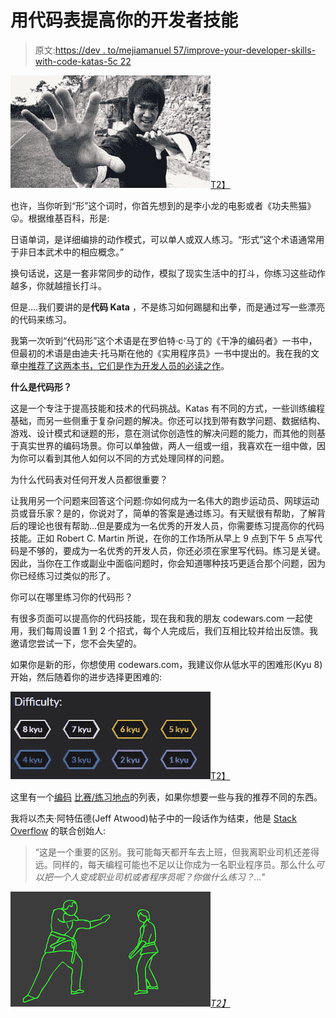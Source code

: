 # 用代码表提高你的开发者技能

> 原文:[https://dev . to/mejiamanuel 57/improve-your-developer-skills-with-code-katas-5c 22](https://dev.to/mejiamanuel57/improve-your-developer-skills-with-code-katas-5c22)

[![](img/37b969c9ae3c6fe08868d218305f4dc0.png)T2】](http://3.bp.blogspot.com/-5kFzJnG3IEw/WZdWGyzaqpI/AAAAAAAAKMs/47e0Ng-5F28Em5MJ0Dc_4FxoDNiJB8YgQCK4BGAYYCw/s1600/enter-the-dragon-original1.jpg)

也许，当你听到“形”这个词时，你首先想到的是李小龙的电影或者《功夫熊猫》😛。根据维基百科，形是:

日语单词，是详细编排的动作模式，可以单人或双人练习。“形式”这个术语通常用于非日本武术中的相应概念。”

换句话说，这是一套非常同步的动作，模拟了现实生活中的打斗，你练习这些动作越多，你就越擅长打斗。

但是....我们要讲的是**代码 Kata** ，不是练习如何踢腿和出拳，而是通过写一些漂亮的代码来练习。

我第一次听到“代码形”这个术语是在罗伯特·c·马丁的《干净的编码者》一书中，但最初的术语是由迪夫·托马斯在他的《实用程序员》一书中提出的。我在我的文章[中推荐了这两本书，它们是作为开发人员的必读之作](https://dev.to/mejiamanuel57/books-you-must-read-as-a-developer-54c7-temp-slug-6401587)。

**什么是代码形？**

这是一个专注于提高技能和技术的代码挑战。Katas 有不同的方式，一些训练编程基础，而另一些侧重于复杂问题的解决。你还可以找到带有数学问题、数据结构、游戏、设计模式和谜题的形，意在测试你创造性的解决问题的能力，而其他的则基于真实世界的编码场景。你可以单独做，两人一组或一组，我喜欢在一组中做，因为你可以看到其他人如何以不同的方式处理同样的问题。

为什么代码表对任何开发人员都很重要？

让我用另一个问题来回答这个问题:你如何成为一名伟大的跑步运动员、网球运动员或音乐家？是的，你说对了，简单的答案是通过练习。有天赋很有帮助，了解背后的理论也很有帮助...但是要成为一名优秀的开发人员，你需要练习提高你的代码技能。正如 Robert C. Martin 所说，在你的工作场所从早上 9 点到下午 5 点写代码是不够的，要成为一名优秀的开发人员，你还必须在家里写代码。练习是关键。因此，当你在工作或副业中面临问题时，你会知道哪种技巧更适合那个问题，因为你已经练习过类似的形了。

你可以在哪里练习你的代码形？

有很多页面可以提高你的代码技能，现在我和我的朋友 codewars.com 一起使用，我们每周设置 1 到 2 个招式，每个人完成后，我们互相比较并给出反馈。我邀请您尝试一下，您不会失望的。

如果你是新的形，你想使用 codewars.com，我建议你从低水平的困难形(Kyu 8)开始，然后随着你的进步选择更困难的:

[![](img/98b84c8b310daf05200d6df348511d1a.png)T2】](http://1.bp.blogspot.com/-w-SgsxjV7qM/Was4-S8CVTI/AAAAAAAAKgI/rh6Rr3v4E10g-CDjDf0KLVP2Pk7mlcT0QCK4BGAYYCw/s1600/Capture.JPG)

这里有一个[编码](https://www.quora.com/What-are-some-good-coding-competition-practice-sites) [比赛/练习地点](https://www.quora.com/What-are-some-good-coding-competition-practice-sites)的列表，如果你想要一些与我的推荐不同的东西。

我将以杰夫·阿特伍德(Jeff Atwood)帖子中的一段话作为结束，他是 [Stack Overflow](https://en.wikipedia.org/wiki/Stack_Overflow) 的联合创始人:

> “这是一个重要的区别。我可能每天都开车去上班，但我离职业司机还差得远。同样的，每天编程可能也不足以让你成为一名职业程序员。那么什么*可以把一个人变成职业司机或者程序员呢？你做什么练习？..."*

 *[![](img/9414750b57ae8c114bfe968a0be53347.png)T2】](http://1.bp.blogspot.com/-dFL5J1ifksE/Was7xmspKfI/AAAAAAAAKgU/3s6rg3w9KiofhxuoRnmdrwkdpdyyHgsmQCK4BGAYYCw/s1600/tumblr_nnf33pZFzt1qfcfclo1_500.gif)*